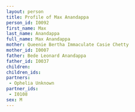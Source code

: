 ```yaml
---
layout: person
title: Profile of Max Anandappa
person_id: I0092
first_name: Max
last_name: Anandappa
full_name: Max Anandappa
mother: Queenie Bertha Immaculate Casie Chetty
mother_id: I0007
father: Bede Leonard Anandappa
father_id: I0037
children:
children_ids:
partners:
 - Ophelia Unknown
partner_ids:
 - I0108
sex: M
---
```


